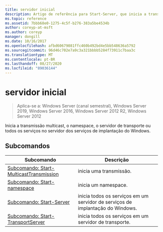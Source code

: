```yaml
---
title: servidor inicial
description: Artigo de referência para Start-Server, que inicia a transmissão multicast, o namespace, o servidor de transporte ou todos os serviços no servidor dos serviços de implantação do Windows.
ms.topic: reference
ms.assetid: 7bbb68e0-1275-4c5f-b276-383a5be4534b
author: coreyp-at-msft
ms.author: coreyp
manager: dongill
ms.date: 10/16/2017
ms.openlocfilehash: afbd60679081ffc460b492bd4e5bb548636a5792
ms.sourcegitcommit: 96d46c702e7a9c3a321bbbb5284f73911c7baa3c
ms.translationtype: MT
ms.contentlocale: pt-BR
ms.lasthandoff: 08/27/2020
ms.locfileid: "89036144"
---
```

# <a name="start-server"></a>servidor inicial

> Aplica-se a: Windows Server (canal semestral), Windows Server 2019, Windows Server 2016, Windows Server 2012 R2, Windows Server 2012

Inicia a transmissão multicast, o namespace, o servidor de transporte ou todos os serviços no servidor dos serviços de implantação do Windows.

## <a name="subcommands"></a>Subcomandos
|Subcomando|Descrição|
|-------|--------|
|[Subcomando: Start-MulticastTransmission](subcommand-start-multicasttransmission.md)|inicia uma transmissão.|
|[Subcomando: Start-namespace](subcommand-start-namespace.md)|inicia um namespace.|
|[Subcomando: Start-Server](subcommand-start-server.md)|inicia todos os serviços em um servidor de serviços de implantação do Windows.|
|[Subcomando: Start-TransportServer](subcommand-start-transportserver.md)|inicia todos os serviços em um servidor de transporte.|
